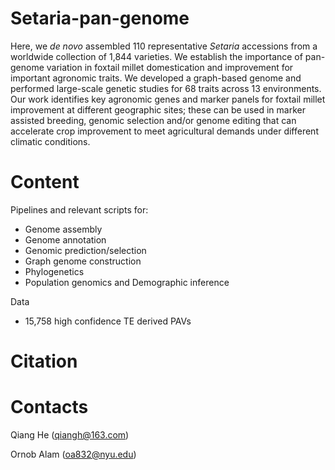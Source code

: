 # Setaria-pan-genome

Here, we *de novo* assembled 110 representative *Setaria* accessions from a worldwide collection of 1,844 varieties. We establish the importance of pan-genome variation in foxtail millet domestication and improvement for important agronomic traits. We developed a graph-based genome and performed large-scale genetic studies for 68 traits across 13 environments. Our work identifies key agronomic genes and marker panels for foxtail millet improvement at different geographic sites; these can be used in marker assisted breeding, genomic selection and/or genome editing that can accelerate crop improvement to meet agricultural demands under different climatic conditions. 

# Content
Pipelines and relevant scripts for:
- Genome assembly
- Genome annotation
- Genomic prediction/selection
- Graph genome construction
- Phylogenetics
- Population genomics and Demographic inference


Data
- 15,758 high confidence TE derived PAVs
# Citation

# Contacts
Qiang He (qiangh@163.com)

Ornob Alam (oa832@nyu.edu)
